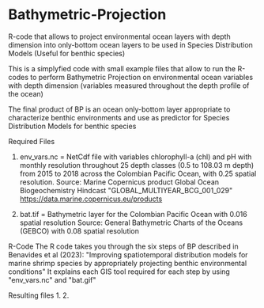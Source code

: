 # Bathymetric-Projection
R-code that allows to project environmental ocean layers with depth dimension into only-bottom ocean layers to be used in Species Distribution Models (Useful for benthic species)

This is a simplyfied code with small example files that allow to run the R-codes to perform Bathymetric Projection on environmental
ocean variables with depth dimension (variables measured throughout the depth profile of the ocean)

The final product of BP is an ocean only-bottom layer appropriate to characterize benthic environments and use as predictor for Species 
Distribution Models for benthic species

Required Files
1. env_vars.nc = NetCdf file with variables chlorophyll-a (chl) and pH with monthly resolution throughout 25 depth classes (0.5 to 108.03 m depth)
    from 2015 to 2018 across the Colombian Pacific Ocean, with 0.25 spatial resolution.
    Source: Marine Copernicus product Global Ocean Biogeochemistry Hindcast "GLOBAL_MULTIYEAR_BCG_001_029" 
    https://data.marine.copernicus.eu/products 
    
2. bat.tif = Bathymetric layer for the Colombian Pacific Ocean with 0.016 spatial resolution
    Source: General Bathymetric Charts of the Oceans (GEBCO) with 0.08 spatial resolution
    
R-Code
The R code takes you through the six steps of BP described in Benavides et al (2023): 
"Improving spatiotemporal distribution models for marine shrimp species by appropriately projecting benthic environmental conditions"
It explains each GIS tool required for each step by using "env_vars.nc" and "bat.gif"

Resulting files
1.
2. 
   
